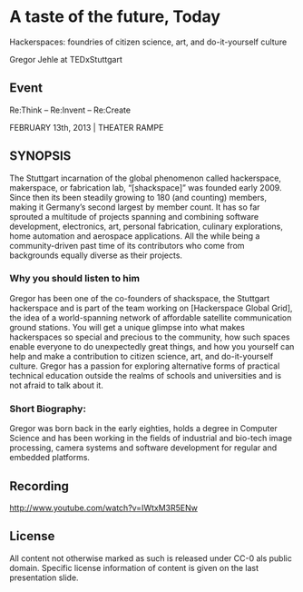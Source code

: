# A taste of the future, Today
Hackerspaces: foundries of citizen science, art, and do-it-yourself culture

Gregor Jehle at TEDxStuttgart

## Event
Re:Think – Re:Invent – Re:Create

FEBRUARY 13th, 2013 | THEATER RAMPE

## SYNOPSIS
The Stuttgart incarnation of the global phenomenon called hackerspace, makerspace, or fabrication lab, “[shackspace]” was founded early 2009. Since then its been steadily growing to 180 (and counting) members, making it Germany’s second largest by member count. It has so far sprouted a multitude of projects spanning and combining software development, electronics, art, personal fabrication, culinary explorations, home automation and aerospace applications. All the while being a community-driven past time of its contributors who come from backgrounds equally diverse as their projects.

### Why you should listen to him
Gregor has been one of the co-founders of shackspace, the Stuttgart hackerspace and is part of the team working on [Hackerspace Global Grid], the idea of a world-spanning network of affordable satellite communication ground stations. You will get a unique glimpse into what makes hackerspaces so special and precious to the community, how such spaces enable everyone to do unexpectedly great things, and how you yourself can help and make a contribution to citizen science, art, and do-it-yourself culture. Gregor has a passion for exploring alternative forms of practical technical education outside the realms of schools and universities and is not afraid to talk about it.

### Short Biography:
Gregor was born back in the early eighties, holds a degree in Computer Science and has been working in the fields of industrial and bio-tech image processing, camera systems and software development for regular and embedded platforms.

## Recording
http://www.youtube.com/watch?v=IWtxM3R5ENw

## License
All content not otherwise marked as such is released under CC-0 als public domain.
Specific license information of content is given on the last presentation slide.
